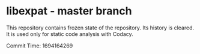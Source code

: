 # libexpat - master branch

This repository contains frozen state of the repository.
Its history is cleared. It is used only for static code
analysis with Codacy.

Commit Time: 1694164269